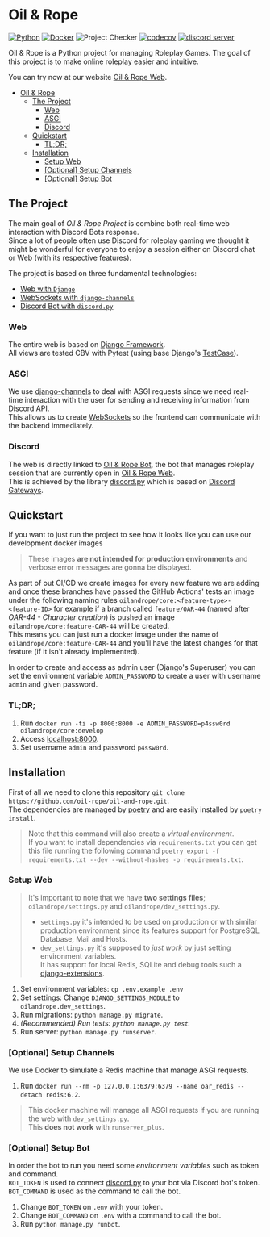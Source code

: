 # Oil &amp; Rope

[![Python](https://img.shields.io/badge/Python-3.9.x,%203.10.x-green.svg)](https://www.python.org/downloads/)
[![Docker](https://img.shields.io/badge/Docker-latest-blue.svg)](https://docs.docker.com/)
![Project Checker](https://github.com/oil-rope/oil-and-rope/workflows/Project%20Checker/badge.svg)
[![codecov](https://codecov.io/gh/oil-rope/oil-and-rope/branch/develop/graph/badge.svg)](
https://codecov.io/gh/oil-rope/oil-and-rope)
[![discord server](https://dcbadge.vercel.app/api/server/exJTgPme?style=flat&theme=default-inverted)](
https://discord.gg/exJTgPme)

Oil &amp; Rope is a Python project for managing Roleplay Games.
The goal of this project is to make online roleplay easier and intuitive.

You can try now at our website [Oil & Rope Web](https://oilandrope-project.com/index/).

<!-- TOC -->
* [Oil &amp; Rope](#oil-amp-rope)
  * [The Project](#the-project)
    * [Web](#web)
    * [ASGI](#asgi)
    * [Discord](#discord)
  * [Quickstart](#quickstart)
    * [TL;DR;](#tldr)
  * [Installation](#installation)
    * [Setup Web](#setup-web)
    * [[Optional] Setup Channels](#optional-setup-channels)
    * [[Optional] Setup Bot](#optional-setup-bot)
<!-- TOC -->

## The Project

The main goal of *Oil &amp; Rope Project* is combine both real-time web interaction with Discord Bots response.  
Since a lot of people often use Discord for roleplay gaming we thought it might be wonderful for everyone to enjoy a
session either on Discord chat or Web (with its respective features).

The project is based on three fundamental technologies:

- [Web with `Django`](#web)
- [WebSockets with `django-channels`](#asgi)
- [Discord Bot with `discord.py`](#discord)

### Web

The entire web is based on [Django Framework](https://docs.djangoproject.com/en/4.0/).  
All views are tested CBV with Pytest (using base Django's [TestCase](
https://docs.djangoproject.com/en/4.0/topics/testing/overview/)).

### ASGI

We use [django-channels](https://channels.readthedocs.io/) to deal with ASGI requests
since we need real-time interaction with the user for sending and receiving information
from Discord API.  
This allows us to create [WebSockets](https://developer.mozilla.org/en-US/docs/Web/API/WebSockets_API) so the frontend
can communicate with the backend immediately.

### Discord

The web is directly linked to
[Oil &amp; Rope Bot](
https://discordapp.com/oauth2/authorize?client_id=474894488591007745&permissions=201337920&scope=bot),
the bot that manages roleplay session that are currently open in [Oil &amp; Rope Web](https://oilandrope-project.com/).  
This is achieved by the library [discord.py](https://discordpy.readthedocs.io/en/stable/) which is based on
[Discord Gateways](https://discord.com/developers/docs/topics/gateway).

## Quickstart

If you want to just run the project to see how it looks like you can use our development docker images

> These images **are not intended for production environments** and verbose error messages are gonna be displayed.

As part of out CI/CD we create images for every new feature we are adding  and once these branches have passed the
GitHub Actions' tests an image under the following naming rules `oilandrope/core:<feature-type>-<feature-ID>` for
example if a branch called `feature/OAR-44` (named after *OAR-44 - Character creation*) is pushed an image
`oilandrope/core:feature-OAR-44` will be created.  
This means you can just run a docker image under the name of `oilandrope/core:feature-OAR-44` and you'll have the latest
changes for that feature (if it isn't already implemented).

In order to create and access as admin user (Django's Superuser) you can set the environment variable `ADMIN_PASSWORD`
to create a user with username `admin` and given password.

### TL;DR;

1. Run `docker run -ti -p 8000:8000 -e ADMIN_PASSWORD=p4ssw0rd oilandrope/core:develop`
2. Access [localhost:8000](http://localhost:8000/accounts/auth/login/).
3. Set username `admin` and password `p4ssw0rd`.

## Installation

First of all we need to clone this repository `git clone https://github.com/oil-rope/oil-and-rope.git`.  
The dependencies are managed by [poetry](https://python-poetry.org/) and are easily installed by `poetry install`.  

> Note that this command will also create a *virtual environment*.  
> If you want to install dependencies via `requirements.txt` you can get this file running the following command
> `poetry export -f requirements.txt --dev --without-hashes -o requirements.txt`.

### Setup Web

> It's important to note that we have **two settings files**; `oilandrope/settings.py` and `oilandrope/dev_settings.py`.
>
> - `settings.py` it's intended to be used on production or with similar production environment since its features
support for PostgreSQL Database, Mail and Hosts.  
> - `dev_settings.py` it's supposed to *just work* by just setting environment variables.  
> It has support for local Redis, SQLite and debug tools such a [django-extensions](
https://django-extensions.readthedocs.io/en/latest/).

1. Set environment variables: `cp .env.example .env`
2. Set settings: Change `DJANGO_SETTINGS_MODULE` to `oilandrope.dev_settings`.
3. Run migrations: `python manage.py migrate`.
4. *(Recommended) Run tests: `python manage.py test`.*
5. Run server: `python manage.py runserver`.

### [Optional] Setup Channels

We use Docker to simulate a Redis machine that manage ASGI requests.

1. Run `docker run --rm -p 127.0.0.1:6379:6379 --name oar_redis --detach redis:6.2`.

> This docker machine will manage all ASGI requests if you are running the web with `dev_settings.py`.  
> This **does not work** with `runserver_plus`.

### [Optional] Setup Bot

In order the bot to run you need some *environment variables* such as token and command.  
`BOT_TOKEN` is used to connect [discord.py](https://github.com/Rapptz/discord.py) to your bot via Discord bot's token.  
`BOT_COMMAND` is used as the command to call the bot.  

1. Change `BOT_TOKEN` on `.env` with your token.
2. Change `BOT_COMMAND` on `.env` with a command to call the bot.
3. Run `python manage.py runbot`.
